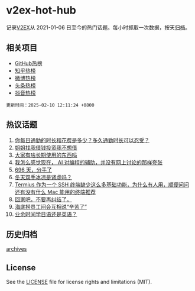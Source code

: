 # v2ex-hot-hub

 记录[V2EX](https://www.v2ex.com/)从 2021-01-06 日至今的热门话题。每小时抓取一次数据，按天[归档](archives)。
 
 ## 相关项目

- [GitHub热榜](https://github.com/snaildev/github-hot-hub)
- [知乎热榜](https://github.com/snaildev/zhihu-hot-hub)
- [微博热榜](https://github.com/snaildev/weibo-hot-hub)
- [头条热榜](https://github.com/snaildev/toutiao-hot-hub)
- [抖音热榜](https://github.com/snaildev/douyin-hot-hub)


 `更新时间：2025-02-10 12:11:24 +0800`

## 热议话题

1. [你每日通勤的时长和花费是多少？多久通勤时长可以忍受？](https://www.v2ex.com/t/1110187)
1. [姐姐找我借钱投资我不想借](https://www.v2ex.com/t/1110103)
1. [大家有啥长期使用的东西吗](https://www.v2ex.com/t/1110198)
1. [我怎么感觉现在， AI 对编程的辅助，并没有网上讨论的那样夸张](https://www.v2ex.com/t/1110109)
1. [696 天，分手了](https://www.v2ex.com/t/1110139)
1. [冬天双手冰凉是肾虚吗？](https://www.v2ex.com/t/1110088)
1. [Termius 作为一个 SSH 终端缺少这么多基础功能，为什么有人用，顺便问问还有没有什么 Mac 能用的终端推荐](https://www.v2ex.com/t/1110096)
1. [回家吧，不要再纠结了。](https://www.v2ex.com/t/1110172)
1. [海底捞员工间会互相说“辛苦了”](https://www.v2ex.com/t/1110102)
1. [业余时间学日语还是英语？](https://www.v2ex.com/t/1110189)

## 历史归档

[archives](archives)

## License

See the [LICENSE](LICENSE) file for license rights and limitations (MIT).
